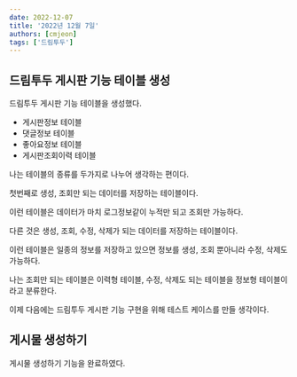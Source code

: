 ```yaml
---
date: 2022-12-07
title: '2022년 12월 7일'
authors: [cmjeon]
tags: ['드림투두']
---
```


## 드림투두 게시판 기능 테이블 생성

드림투두 게시판 기능 테이블을 생성했다.

- 게시판정보 테이블
- 댓글정보 테이블
- 좋아요정보 테이블
- 게시판조회이력 테이블

나는 테이블의 종류를 두가지로 나누어 생각하는 편이다.

첫번째로 생성, 조회만 되는 데이터를 저장하는 테이블이다.

이런 테이블은 데이터가 마치 로그정보같이 누적만 되고 조회만 가능하다.

다른 것은 생성, 조회, 수정, 삭제가 되는 데이터를 저장하는 테이블이다.

이런 테이블은 일종의 정보를 저장하고 있으면 정보를 생성, 조회 뿐아니라 수정, 삭제도 가능하다.

나는 조회만 되는 테이블은 이력형 테이블, 수정, 삭제도 되는 테이블을 정보형 테이블이라고 분류한다.

이제 다음에는 드림투두 게시판 기능 구현을 위해 테스트 케이스를 만들 생각이다.

## 게시물 생성하기

게시물 생성하기 기능을 완료하였다.